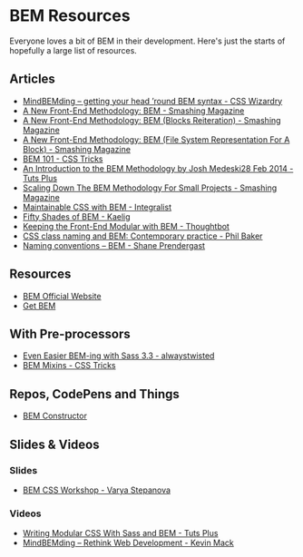 # BEM Resources

Everyone loves a bit of BEM in their development. Here's just the starts of hopefully a large list of resources.

## Articles

- [MindBEMding – getting your head ’round BEM syntax - CSS Wizardry](http://csswizardry.com/2013/01/mindbemding-getting-your-head-round-bem-syntax/)
- [A New Front-End Methodology: BEM - Smashing Magazine](http://www.smashingmagazine.com/2012/04/16/a-new-front-end-methodology-bem/)
- [A New Front-End Methodology: BEM (Blocks Reiteration) - Smashing Magazine](http://www.smashingmagazine.com/a-new-front-end-methodology-bem-blocks-reiteration/)
- [A New Front-End Methodology: BEM (File System Representation For A Block) - Smashing Magazine](http://www.smashingmagazine.com/front-end-methodology-bem-file-system-representation/)
- [BEM 101 - CSS Tricks](https://css-tricks.com/bem-101/)
- [An Introduction to the BEM Methodology
by Josh Medeski28 Feb 2014 - Tuts Plus](http://webdesign.tutsplus.com/articles/an-introduction-to-the-bem-methodology--cms-19403)
- [Scaling Down The BEM Methodology For Small Projects - Smashing Magazine](http://www.smashingmagazine.com/2014/07/17/bem-methodology-for-small-projects/)
- [Maintainable CSS with BEM - Integralist](http://www.integralist.co.uk/posts/bem.html)
- [Fifty Shades of BEM - Kaelig](http://blog.kaelig.fr/post/48196348743/fifty-shades-of-bem)
- [Keeping the Front-End Modular with BEM - Thoughtbot](https://robots.thoughtbot.com/keeping-the-frontend-modular-with-bem)
- [CSS class naming and BEM: Contemporary practice - Phil Baker](http://philbaker.me/blog/2014/02/css-class-naming-and-bem-contemporary-practice/)
- [Naming conventions – BEM - Shane Prendergast](http://shaneprendergast.co.uk/css/naming-conventions-bem/)


## Resources

- [BEM Official Website](https://en.bem.info/)
- [Get BEM](http://getbem.com/introduction/)

## With Pre-processors

- [Even Easier BEM-ing with Sass 3.3 - alwaystwisted](http://alwaystwisted.com/articles/2014-02-27-even-easier-bem-ing-with-sass-33)
- [BEM Mixins - CSS Tricks](https://css-tricks.com/snippets/sass/bem-mixins/)

## Repos, CodePens and Things

- [BEM Constructor](https://github.com/danielguillan/bem-constructor)

## Slides &amp; Videos

### Slides
- [BEM CSS Workshop - Varya Stepanova](http://varya.me/bem-css-workshop/)
### Videos
- [Writing Modular CSS With Sass and BEM - Tuts Plus](https://www.youtube.com/watch?v=WH4U4K5W8N8)
- [MindBEMding – Rethink Web Development - Kevin Mack](https://www.youtube.com/watch?v=vgg-NsKZaE4)
